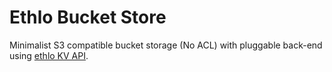 Ethlo Bucket Store
==================

Minimalist S3 compatible bucket storage (No ACL) with pluggable back-end using [ethlo KV API](http://github.com/ethlo/kvapi).
